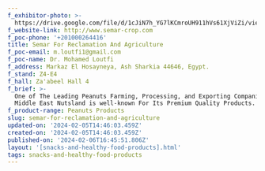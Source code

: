 ```yaml
---
f_exhibitor-photo: >-
  https://drive.google.com/file/d/1cJiN7h_YG7lKCmroUH911hVs61XjViZi/view?usp=drive_link
f_website-link: http://www.semar-crop.com
f_poc-phone: '+201000264416'
title: Semar For Reclamation And Agriculture
f_poc-email: m.loutfi1@gmail.com
f_poc-name: Dr. Mohamed Loutfi
f_address: Markaz El Hosayneya, Ash Sharkia 44646, Egypt.
f_stand: Z4-E4
f_hall: Za'abeel Hall 4
f_brief: >-
  One of The Leading Peanuts Farming, Processing, and Exporting Companies in The
  Middle East Nutsland is well-known For Its Premium Quality Products.
f_product-range: Peanuts Products
slug: semar-for-reclamation-and-agriculture
updated-on: '2024-02-05T14:46:03.459Z'
created-on: '2024-02-05T14:46:03.459Z'
published-on: '2024-02-06T16:45:51.806Z'
layout: '[snacks-and-healthy-food-products].html'
tags: snacks-and-healthy-food-products
---
```



